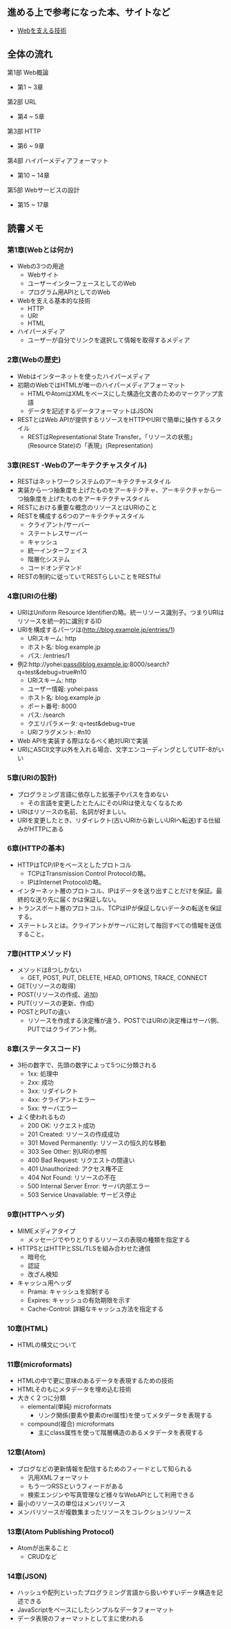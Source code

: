 ## 進める上で参考になった本、サイトなど
- [Webを支える技術](https://www.amazon.co.jp/Web%E3%82%92%E6%94%AF%E3%81%88%E3%82%8B%E6%8A%80%E8%A1%93-HTTP%E3%80%81URI%E3%80%81HTML%E3%80%81%E3%81%9D%E3%81%97%E3%81%A6REST-WEB-PRESS-plus/dp/4774142042)

## 全体の流れ
第1部 Web概論
- 第1 ~ 3章  

第2部 URL
- 第4 ~ 5章  

第3部 HTTP
- 第6 ~ 9章  

第4部 ハイパーメディアフォーマット
- 第10 ~ 14章  

第5部 Webサービスの設計
- 第15 ~ 17章

## 読書メモ
### 第1章(Webとは何か)
- Webの3つの用途
    - Webサイト
    - ユーザーインターフェースとしてのWeb
    - プログラム用APIとしてのWeb
- Webを支える基本的な技術
    - HTTP
    - URI
    - HTML
- ハイパーメディア
    - ユーザーが自分でリンクを選択して情報を取得するメディア
### 2章(Webの歴史)
- Webはインターネットを使ったハイパーメディア
- 初期のWebではHTMLが唯一のハイパーメディアフォーマット
    - HTMLやAtomはXMLをベースにした構造化文書のためのマークアップ言語
    - データを記述するデータフォーマットはJSON
- RESTとはWeb APIが提供するリソースをHTTPやURIで簡単に操作するスタイル
    - RESTはRepresentational State Transfer。「リソースの状態」(Resource State)の「表現」(Representation)
### 3章(REST -Webのアーキテクチャスタイル)
- RESTはネットワークシステムのアーキテクチャスタイル
- 実装から一つ抽象度を上げたものをアーキテクチャ、アーキテクチャから一つ抽象度を上げたものをアーキテクチャスタイル
- RESTにおける重要な概念のリソースとはURIのこと
- RESTを構成する6つのアーキテクチャスタイル
    - クライアント/サーバー
    - ステートレスサーバー
    - キャッシュ
    - 統一インターフェイス
    - 階層化システム
    - コードオンデマンド
- RESTの制約に従っていてRESTらしいことをRESTful
### 4章(URIの仕様)
- URIはUniform Resource Identifierの略。統一リソース識別子。つまりURIはリソースを統一的に識別するID
- URIを構成するパーツは(http://blog.example.jp/entries/1)
    - URIスキーム: http
    - ホスト名: blog.example.jp
    - パス: /entries/1
- 例2:http://yohei:pass@blog.example.jp:8000/search?q=test&debug=true#n10
    - URIスキーム: http
    - ユーザー情報: yohei:pass
    - ホスト名: blog.example.jp
    - ポート番号: 8000
    - パス: /search
    - クエリパラメータ: q=test&debug=true
    - URIフラグメント: #n10
- Web APIを実装する際はなるべく絶対URIで実装
- URIにASCII文字以外を入れる場合、文字エンコーディングとしてUTF-8がいい
### 5章(URIの設計)
- プログラミング言語に依存した拡張子やパスを含めない
    - その言語を変更したとたんにそのURIは使えなくなるため
- URIはリソースの名前、名詞が好ましい。
- URIを変更したとき、リダイレクト(古いURIから新しいURIへ転送)する仕組みがHTTPにある
### 6章(HTTPの基本)
- HTTPはTCP/IPをベースとしたプロトコル
    - TCPはTransmission Control Protocolの略。
    - IPはInternet Protocolの略。
- インターネット層のプロトコル、IPはデータを送り出すことだけを保証。最終的な送り先に届くかは保証しない。
- トランスポート層のプロトコル、TCPはIPが保証しないデータの転送を保証する。
- ステートレスとは。クライアントがサーバに対して毎回すべての情報を送信すること。
### 7章(HTTPメソッド)
- メソッドは8つしかない
    - GET, POST, PUT, DELETE, HEAD, OPTIONS, TRACE, CONNECT
- GET(リソースの取得)
- POST(リソースの作成、追加)
- PUT(リソースの更新、作成)
- POSTとPUTの違い
    - リソースを作成する決定権が違う、POSTではURIの決定権はサーバ側、PUTではクライアント側。
### 8章(ステータスコード)
- 3桁の数字で、先頭の数字によって5つに分類される
    - 1xx: 処理中
    - 2xx: 成功
    - 3xx: リダイレクト
    - 4xx: クライアントエラー
    - 5xx: サーバエラー
- よく使われるもの
    - 200 OK: リクエスト成功
    - 201 Created: リソースの作成成功
    - 301 Moved Permanently: リソースの恒久的な移動
    - 303 See Other: 別URIの参照
    - 400 Bad Request: リクエストの間違い
    - 401 Unauthorized: アクセス権不正
    - 404 Not Found: リソースの不在
    - 500 Internal Server Error: サーバ内部エラー
    - 503 Service Unavailable: サービス停止
### 9章(HTTPヘッダ)
- MIMEメディアタイプ
    - メッセージでやりとりするリソースの表現の種類を指定する
- HTTPSとはHTTPとSSL/TLSを組み合わせた通信
    - 暗号化
    - 認証
    - 改ざん検知
- キャッシュ用ヘッダ
    - Prama: キャッシュを抑制する
    - Expires: キャッシュの有効期限を示す
    - Cache-Control: 詳細なキャッシュ方法を指定する
### 10章(HTML)
- HTMLの構文について
### 11章(microformats)
- HTMLの中で更に意味のあるデータを表現するための技術
- HTMLそのもにメタデータを埋め込む技術
- 大きく２つに分類
    - elemental(単純) microformats
        - リンク関係(<a>要素や<link>要素のrel属性)を使ってメタデータを表現する
    - compound(複合) microformats
        - 主にclass属性を使って階層構造のあるメタデータを表現する
### 12章(Atom)
- ブログなどの更新情報を配信するためのフィードとして知られる
    - 汎用XMLフォーマット
    - もう一つRSSというフィードがある
    - 検索エンジンや写真管理など様々なWebAPIとして利用できる
- 最小のリソースの単位はメンバリソース
- メンバリソースが複数集まったリソースをコレクションリソース
### 13章(Atom Publishing Protocol)
- Atomが出来ること
    - CRUDなど
### 14章(JSON)
- ハッシュや配列といったプログラミング言語から扱いやすいデータ構造を記述できる
- JavaScriptをベースにしたシンプルなデータフォーマット
- データ表現のフォーマットとして主に使われる

